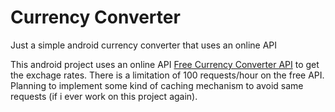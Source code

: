 # Currency Converter
Just a simple android currency converter that uses an online API

This android project uses an online API [Free Currency Converter API](https://free.currencyconverterapi.com/api/v6/convert) to
get the exchage rates. There is a limitation of 100 requests/hour on the free API. Planning to implement some kind of 
caching mechanism to avoid same requests (if i ever work on this project again).
